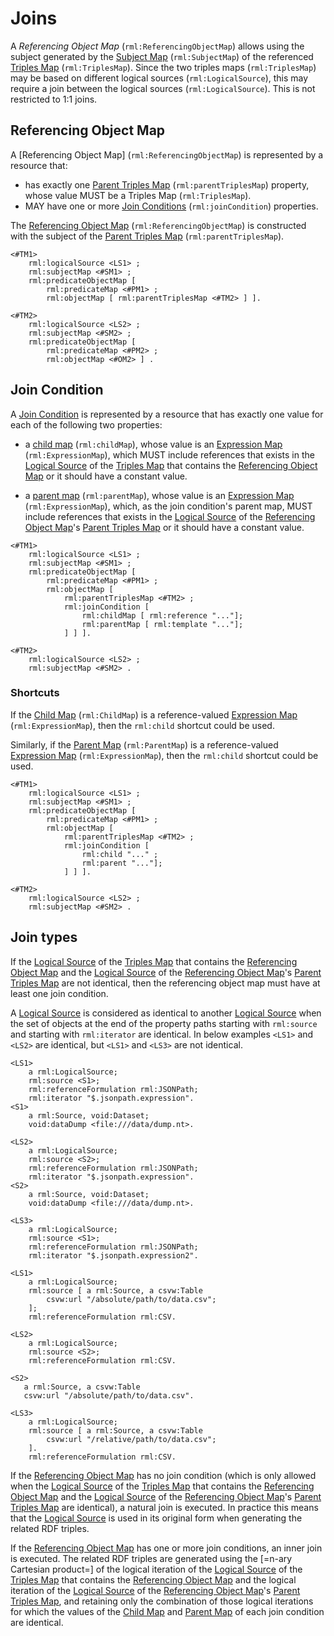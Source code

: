 # Joins

A <dfn>Referencing Object Map</dfn> (`rml:ReferencingObjectMap`) allows
using the subject generated by the [Subject Map]() (`rml:SubjectMap`)
of the referenced [Triples Map]() (`rml:TriplesMap`).
Since the two triples maps (`rml:TriplesMap`) may be based on
different logical sources (`rml:LogicalSource`),
this may require a join between the logical sources (`rml:LogicalSource`).
This is not restricted to 1:1 joins.

## Referencing Object Map

A [Referencing Object Map] (`rml:ReferencingObjectMap`) is represented by a resource that:

* has exactly one [Parent Triples Map]() (`rml:parentTriplesMap`) property,
  whose value MUST be a Triples Map (`rml:TriplesMap`).
* MAY have one or more [Join Conditions]()  (`rml:joinCondition`) properties.

The [Referencing Object Map]() (`rml:ReferencingObjectMap`)
is constructed with the subject of the [Parent Triples Map]() (`rml:parentTriplesMap`).

```
<#TM1> 
    rml:logicalSource <LS1> ;
    rml:subjectMap <#SM1> ;
    rml:predicateObjectMap [
        rml:predicateMap <#PM1> ;
        rml:objectMap [ rml:parentTriplesMap <#TM2> ] ]. 

<#TM2> 
    rml:logicalSource <LS2> ;
    rml:subjectMap <#SM2> ;
    rml:predicateObjectMap [
        rml:predicateMap <#PM2> ;
        rml:objectMap <#OM2> ] .
```

## Join Condition

A [Join Condition]() is represented by a resource that
has exactly one value for each of the following two properties:

* a [child map]() (`rml:childMap`),
  whose value is an [Expression Map]() (`rml:ExpressionMap`), which
  MUST include references that exists in the [Logical Source]()
  of the [Triples Map]() that contains the [Referencing Object Map]()
  or it should have a constant value.

* a [parent map]() (`rml:parentMap`),
  whose value is an [Expression Map]() (`rml:ExpressionMap`), which,
  as the join condition's parent map,
  MUST include references that exists in the [Logical Source]()
  of the [Referencing Object Map]()'s [Parent Triples Map]()
  or it should have a constant value.

```
<#TM1> 
    rml:logicalSource <LS1> ;
    rml:subjectMap <#SM1> ;
    rml:predicateObjectMap [
        rml:predicateMap <#PM1> ;
        rml:objectMap [ 
            rml:parentTriplesMap <#TM2> ;
            rml:joinCondition [
                rml:childMap [ rml:reference "..."];
                rml:parentMap [ rml:template "..."]; 
            ] ] ]. 

<#TM2> 
    rml:logicalSource <LS2> ;
    rml:subjectMap <#SM2> .
```

### Shortcuts

If the [Child Map]() (`rml:ChildMap`) is a reference-valued [Expression Map]() (`rml:ExpressionMap`),
then the `rml:child` shortcut could be used.

Similarly, if the [Parent Map]() (`rml:ParentMap`) is a reference-valued [Expression Map]() (`rml:ExpressionMap`),
then the `rml:child` shortcut could be used.

```
<#TM1> 
    rml:logicalSource <LS1> ;
    rml:subjectMap <#SM1> ;
    rml:predicateObjectMap [
        rml:predicateMap <#PM1> ;
        rml:objectMap [ 
            rml:parentTriplesMap <#TM2> ;
            rml:joinCondition [
                rml:child "..." ;
                rml:parent "..."]; 
            ] ] ]. 

<#TM2> 
    rml:logicalSource <LS2> ;
    rml:subjectMap <#SM2> .
```
## Join types

If the [Logical Source]() of the [Triples Map]() that contains the [Referencing Object Map]() 
and the [Logical Source]() of the [Referencing Object Map]()'s [Parent Triples Map]() are not identical, 
then the referencing object map must have at least one join condition.

A [Logical Source]() is considered as identical to another [Logical Source]() 
when the set of objects at the end of the property paths starting with `rml:source` and starting with `rml:iterator` are identical. 
In below examples `<LS1>` and `<LS2>` are identical, but `<LS1>` and `<LS3>` are not identical. 
```
<LS1>
    a rml:LogicalSource; 
    rml:source <S1>;
    rml:referenceFormulation rml:JSONPath;
    rml:iterator "$.jsonpath.expression".
<S1> 
    a rml:Source, void:Dataset;
    void:dataDump <file:///data/dump.nt>. 
    
<LS2>
    a rml:LogicalSource; 
    rml:source <S2>;
    rml:referenceFormulation rml:JSONPath;
    rml:iterator "$.jsonpath.expression".
<S2> 
    a rml:Source, void:Dataset;
    void:dataDump <file:///data/dump.nt>.   
   
<LS3>
    a rml:LogicalSource; 
    rml:source <S1>;
    rml:referenceFormulation rml:JSONPath;
    rml:iterator "$.jsonpath.expression2".   
```

```
<LS1>
    a rml:LogicalSource; 
    rml:source [ a rml:Source, a csvw:Table
        csvw:url "/absolute/path/to/data.csv";
    ];
    rml:referenceFormulation rml:CSV.
    
<LS2>
    a rml:LogicalSource; 
    rml:source <S2>;
    rml:referenceFormulation rml:CSV.
    
<S2> 
   a rml:Source, a csvw:Table
   csvw:url "/absolute/path/to/data.csv".
  
<LS3>
    a rml:LogicalSource; 
    rml:source [ a rml:Source, a csvw:Table
        csvw:url "/relative/path/to/data.csv";
    ].
    rml:referenceFormulation rml:CSV.  
```

If the [Referencing Object Map]() has no join condition 
(which is only allowed when the [Logical Source]() of the [Triples Map]() that contains the [Referencing Object Map]()
and the [Logical Source]() of the [Referencing Object Map]()'s [Parent Triples Map]() are identical), a natural join is executed. 
In practice this means that the [Logical Source]() is used in its original form when generating the related RDF triples.   

If the [Referencing Object Map]() has one or more join conditions, an inner join is executed. 
The related RDF triples are generated using the [=n-ary Cartesian product=] 
of the logical iteration of the [Logical Source]() of the [Triples Map]() that contains the [Referencing Object Map]()
and the logical iteration of the [Logical Source]() of the [Referencing Object Map]()'s [Parent Triples Map](), and
retaining only the combination of those logical iterations for which the values of the [Child Map]() and [Parent Map]() of each join condition are identical.






